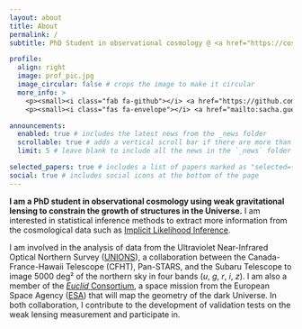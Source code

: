 ```yaml
---
layout: about
title: About
permalink: /
subtitle: PhD Student in observational cosmology @ <a href="https://cosmostat.org">CosmoStat</a>, CEA Paris-Saclay.

profile:
  align: right
  image: prof_pic.jpg
  image_circular: false # crops the image to make it circular
  more_info: >
    <p><small><i class="fab fa-github"></i> <a href="https://github.com/sachaguer"> @sachaguer</a></small></p>
    <p><small><i class="fas fa-envelope"></i> <a href="mailto:sacha.guerrini@cea.fr">sacha.guerrini@cea.fr</a></small></p>

announcements:
  enabled: true # includes the latest news from the _news folder
  scrollable: true # adds a vertical scroll bar if there are more than 3 news items
  limit: 5 # leave blank to include all the news in the `_news` folder

selected_papers: true # includes a list of papers marked as "selected={true}"
social: true # includes social icons at the bottom of the page
---
```


**I am a PhD student in observational cosmology using weak gravitational lensing to constrain the growth of structures in the Universe.** I am interested in statistical inference methods to extract more information from the cosmological data such as [Implicit Likelihood Inference](https://sbi.readthedocs.io/en/latest/).

I am involved in the analysis of data from the Ultraviolet Near-Infrared Optical Northern Survey ([UNIONS](https://www.skysurvey.cc/)), a collaboration between the Canada-France-Hawaii Telescope (CFHT), Pan-STARS, and the Subaru Telescope to image 5000 deg² of the northern sky in four bands ($u$, $g$, $r$, $i$, $z$). I am also a member of the [_Euclid_ Consortium](https://www.euclid-ec.org/), a space mission from the European Space Agency ([ESA](https://www.esa.int/Science_Exploration/Space_Science/Euclid)) that will map the geometry of the dark Universe. In both collaboration, I contribute to the development of validation tests on the weak lensing measurement and participate in.
